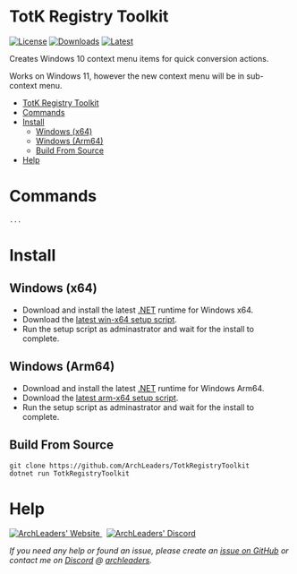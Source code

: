 # TotK Registry Toolkit

[![License](https://img.shields.io/badge/License-MIT-blue.svg?logo=github&logoColor=5751ff&labelColor=2A2C33&color=5751ff&style=for-the-badge)](https://github.com/ArchLeaders/TotkRegistryToolkit/blob/master/License.md) [![Downloads](https://img.shields.io/github/downloads/ArchLeaders/TotkRegistryToolkit/total?label=downloads&logo=github&logoColor=37c75e&labelColor=2A2C33&color=37c75e&style=for-the-badge)](https://github.com/ArchLeaders/TotkRegistryToolkit/releases) [![Latest](https://img.shields.io/github/v/tag/ArchLeaders/TotkRegistryToolkit?label=Release&logo=github&logoColor=324fff&color=324fff&labelColor=2A2C33&style=for-the-badge)](https://github.com/ArchLeaders/TotkRegistryToolkit/releases/latest)

Creates Windows 10 context menu items for quick conversion actions.

Works on Windows 11, however the new context menu will be in sub-context menu.

- [TotK Registry Toolkit](#totk-registry-toolkit)
- [Commands](#commands)
- [Install](#install)
  - [Windows (x64)](#windows-x64)
  - [Windows (Arm64)](#windows-arm64)
  - [Build From Source](#build-from-source)
- [Help](#help)


# Commands

```
...
```

# Install

## Windows (x64)

- Download and install the latest [.NET](https://dotnet.microsoft.com/en-us/download/dotnet/latest) runtime for Windows x64.
- Download the [latest win-x64 setup script](https://github.com/ArchLeaders/TotkRegistryToolkit/releases/latest/download/Setup-win-x64.zip).
- Run the setup script as adminastrator and wait for the install to complete.

## Windows (Arm64)

- Download and install the latest [.NET](https://dotnet.microsoft.com/en-us/download/dotnet/latest) runtime for Windows Arm64.
- Download the [latest arm-x64 setup script](https://github.com/ArchLeaders/TotkRegistryToolkit/releases/latest/download/Setup-win-arm64.zip).
- Run the setup script as adminastrator and wait for the install to complete.

## Build From Source
```batch
git clone https://github.com/ArchLeaders/TotkRegistryToolkit
dotnet run TotkRegistryToolkit
```

# Help

<a href="https://github.com/ArchLeaders/TotkRegistryToolkit/issues">
  <img src="https://img.shields.io/github/issues/ArchLeaders/TotkRegistryToolkit?style=for-the-badge&logoColor=c71b42&color=c71b42&labelColor=2A2C33&logo=github&label=Issues" alt="ArchLeaders' Website"/>
</a> &nbsp;
<a href="https://discord.gg/cbA3AWwfJj">
  <img src="https://img.shields.io/discord/825161394663456799?style=for-the-badge&logoColor=37C75E&color=37C75E&labelColor=2A2C33&logo=discord&label=discord" alt="ArchLeaders' Discord"/>
</a>

*If you need any help or found an issue, please create an [issue on GitHub](https://github.com/ArchLeaders/TotkRegistryToolkit/issues) or contact me on [Discord](https://discord.gg/8Saj6tTkNB) @ [archleaders](https://discord.com/users/728823685015797770).*
